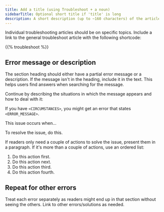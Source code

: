 ```yaml
---
title: Add a title (using Troubleshoot + a noun)
sidebarTitle: Optional short title if 'title' is long
description: A short description (up to ~160 characters) of the article that should make sense out of context (like on a listing page).
---
```


<!-- 
When to use
  To present common reasons for and solutions to errors.
  To help users solve issues.
  The focus is on solving immediate problems.

How to use
  1. Copy this template into the right directory in /src/docs/.
  2. Rename it to match the title.
  3. Replace the following content with your own.
-->

Individual troubleshooting articles should be on specific topics.
Include a link to the general troubleshoot article with the following shortcode:

{{% troubleshoot %}}

## Error message or description

The section heading should either have a partial error message or a description.
If the message isn't in the heading, include it in the text.
This helps users find answers when searching for the message.

Continue by describing the situations in which the message appears and how to deal with it:

If you have `<CIRCUMSTANCES>`,
you might get an error that states `<ERROR_MESSAGE>`.

This issue occurs when...

To resolve the issue, do this.

If readers only need a couple of actions to solve the issue, present them in a paragraph.
If it's more than a couple of actions, use an ordered list:

1. Do this action first.
2. Do this action next.
3. Do this action third.
4. Do this action fourth.

## Repeat for other errors

Treat each error separately as readers might end up in that section without seeing the others.
Link to other errors/solutions as needed.
